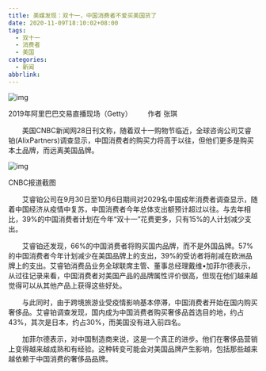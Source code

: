 ```yaml
---
title: 美媒发现：双十一，中国消费者不爱买美国货了
date: 2020-11-09T18:10:02+08:00
tags:
  - 双十一
  - 消费者
  - 美国
categories:
  - 新闻
abbrlink:
---
```


![img](https://cdn.jsdelivr.net/gh/yakeing/Documentation@main/Hexo/images/b915-kcaeqzx9391719.png)

 2019年阿里巴巴交易直播现场（Getty）
　　作者
张琪

　　美国CNBC新闻网28日刊文称，随着双十一购物节临近，全球咨询公司艾睿铂(AlixPartners)调查显示，中国消费者的购买力将高于以往，但他们更多是购买本土品牌，而远离美国品牌。

![img](https://cdn.jsdelivr.net/gh/yakeing/Documentation@main/Hexo/images/6940-kcaeqzx9391738.png)

 CNBC报道截图

　　艾睿铂公司在9月30日至10月6日期间对2029名中国成年消费者调查显示，随着中国经济从疫情中复苏，中国消费者今年总体支出额预计超过以往。与去年相比，39%的中国消费者计划在今年“双十一”花费更多，只有15%的人计划减少支出。

　　艾睿铂还发现，66%的中国消费者将购买国内品牌，而不是外国品牌。57%的中国消费者今年计划减少在美国品牌上的支出，39%的受访者将削减在欧洲品牌上的支出。艾睿铂消费品业务全球联席主管、董事总经理戴维•加菲尔德表示，从过往记录来看，中国消费者对美国产品的品牌属性评价很高，但现在他们越来越觉得可以从其他产品上获得这些好处。

　　与此同时，由于跨境旅游业受疫情影响基本停滞，中国消费者开始在国内购买奢侈品。艾睿铂调查发现，国内成为中国消费者购买奢侈品首选目的地，约占43%，其次是日本，约占30%，而美国没有进入前四名。

　　加菲尔德表示，对中国制造商来说，这是一个真正的进步。他们在奢侈品营销上变得越来越成熟和有经验。这种转变可能会对美国品牌产生影响，包括那些越来越依赖于中国消费的奢侈品品牌。